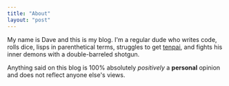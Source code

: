 ```yaml
---
title: "About"
layout: "post"
---
```


My name is Dave and this is my blog.
I'm a regular dude who writes code,
rolls dice,
lisps in parenthetical terms,
struggles to get [tenpai](https://riichi.wiki/Tenpai),
and fights his inner demons with a double-barreled shotgun.

Anything said on this blog is 100% absolutely _positively_
a **personal** opinion and does not reflect
anyone else's views.
